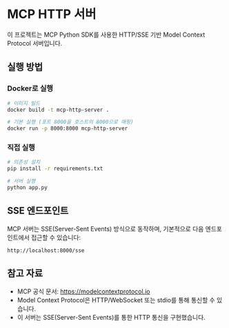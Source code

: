 # MCP HTTP 서버

이 프로젝트는 MCP Python SDK를 사용한 HTTP/SSE 기반 Model Context Protocol 서버입니다.

## 실행 방법

### Docker로 실행
```bash
# 이미지 빌드
docker build -t mcp-http-server .

# 기본 실행 (포트 8000을 호스트의 8000으로 매핑)
docker run -p 8000:8000 mcp-http-server
```

### 직접 실행
```bash
# 의존성 설치
pip install -r requirements.txt

# 서버 실행
python app.py
```

## SSE 엔드포인트

MCP 서버는 SSE(Server-Sent Events) 방식으로 동작하며, 기본적으로 다음 엔드포인트에서 접근할 수 있습니다:
```
http://localhost:8000/sse
```

## 참고 자료
- MCP 공식 문서: https://modelcontextprotocol.io
- Model Context Protocol은 HTTP/WebSocket 또는 stdio를 통해 통신할 수 있습니다.
- 이 서버는 SSE(Server-Sent Events)를 통한 HTTP 통신을 구현했습니다.